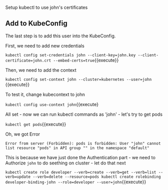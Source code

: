 Setup kubectl to use john's certificates 

## Add to KubeConfig

The last step is to add this user into the KubeConfig.

First, we need to add new credentials

`
kubectl config set-credentials john --client-key=john.key --client-certificate=john.crt --embed-certs=true
`{{execute}}

Then, we need to add the context

`kubectl config set-context john --cluster=kubernetes --user=john
`{{execute}}

To test it, change kubecontext to john

`
kubectl config use-context john
`{{execute}

All set - now we can run kubectl commands as 'john' - let's try to get pods 

`
kubectl get pods
`{{execute}} 

Oh, we got Error 

`
Error from server (Forbidden): pods is forbidden: User "john" cannot list resource "pods" in API group "" in the namespace "default"
`

This is because we have just done the Authentication part - we need to Authorize `john` to do seething on cluster - let do that next 

`
kubectl create role developer --verb=create --verb=get --verb=list --verb=update --verb=delete --resource=pods
kubectl create rolebinding developer-binding-john --role=developer --user=john
`{{execute}}

